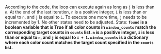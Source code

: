 According to the code, the loop can execute again as long as `j` is less than `n`. At the end of the last iteration, `n` is a positive integer, `i` is less than or equal to `n`, and `j` is equal to `i`. To execute one more time, `j` needs to be incremented by 1. No other states need to be adjusted.
State: **`found` is a boolean variable that is True if all color counts in `window_counts` match the corresponding target counts in `counts` list. `n` is a positive integer, `i` is less than or equal to `n`, and `j` is equal to `i + 1`. `window_counts` is a dictionary where each color count matches the target count specified in the `counts` list.**